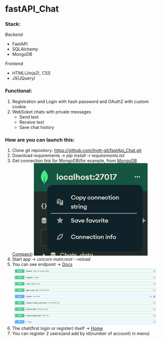 # fastAPI_Chat
### Stack:
_Backend_
+ FastAPI
+ SQLAlchemy
+ MongoDB

_Frontend_
+ HTML(Jinja2), CSS
+ JS(JQuery)

### Functional:
1. Registration and Login with hash password and OAuth2 with custom cookie. 
2. WebSoket chats with private messages
   + Send text
   + Receive text
   + Save chat history

### How are you can launch this:
1. Clone git repository: https://github.com/Inott-git/fastApi_Chat.git
2. Download requirements -> _pip install -r requirements.txt_
3. Get connection link for MongoDB(for example, from [MongoDB Compass](https://www.mongodb.com/try/download/compass))
![](image/connectionlink.png?raw=true)
4. Start app -> _uvicorn main:root --reload_
5. You can see endpoint -> [Docs](http://127.0.0.1:8000/docs)
![](image/docs.png?raw=true)
6. The chat(first login or register) itself -> [Home](http://127.0.0.1:8000/)
7. You can register 2 users(and add by id(number of account) in menu)
